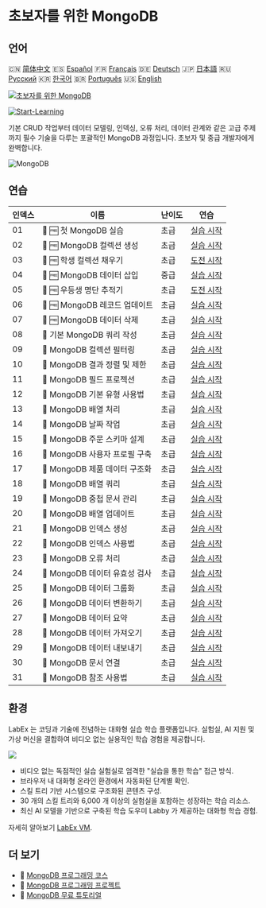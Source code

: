 # 초보자를 위한 MongoDB

## 언어

🇨🇳 [简体中文](README_zh.md) 🇪🇸 [Español](README_es.md) 🇫🇷 [Français](README_fr.md) 🇩🇪 [Deutsch](README_de.md) 🇯🇵 [日本語](README_ja.md) 🇷🇺 [Русский](README_ru.md) 🇰🇷 [한국어](README_ko.md) 🇧🇷 [Português](README_pt.md) 🇺🇸 [English](README.md) 

[![초보자를 위한 MongoDB](https://cover-creator.labex.io/mongodb-for-beginners.png?lang=ko)](https://labex.io/ko/courses/mongodb-for-beginners)

[![Start-Learning](https://img.shields.io/badge/Start-Learning-whitesmoke?style=for-the-badge)](https://labex.io/ko/courses/mongodb-for-beginners)

기본 CRUD 작업부터 데이터 모델링, 인덱싱, 오류 처리, 데이터 관계와 같은 고급 주제까지 필수 기술을 다루는 포괄적인 MongoDB 과정입니다. 초보자 및 중급 개발자에게 완벽합니다.

![MongoDB](https://img.shields.io/badge/MongoDB-whitesmoke?style=for-the-badge&logo=mongodb)


## 연습

|   인덱스 | 이름                           | 난이도   | 연습                                                                                                                  |
|----------|--------------------------------|----------|-----------------------------------------------------------------------------------------------------------------------|
|       01 | 📖 🆓 첫 MongoDB 실습          | 초급     | <a target='_blank' href='https://labex.io/ko/tutorials/mongodb-your-first-mongodb-lab-420660'>실습 시작</a>           |
|       02 | 📖 🆓 MongoDB 컬렉션 생성      | 초급     | <a target='_blank' href='https://labex.io/ko/tutorials/mongodb-create-mongodb-collection-420695'>실습 시작</a>        |
|       03 | 🎯 🆓 학생 컬렉션 채우기       | 초급     | <a target='_blank' href='https://labex.io/ko/tutorials/mongodb-populate-the-students-collection-425481'>도전 시작</a> |
|       04 | 📖 🆓 MongoDB 데이터 삽입      | 중급     | <a target='_blank' href='https://labex.io/ko/tutorials/mongodb-insert-data-in-mongodb-420696'>실습 시작</a>           |
|       05 | 🎯 🆓 우등생 명단 추적기       | 초급     | <a target='_blank' href='https://labex.io/ko/tutorials/mongodb-honor-roll-tracker-425476'>도전 시작</a>               |
|       06 | 📖 🆓 MongoDB 레코드 업데이트  | 초급     | <a target='_blank' href='https://labex.io/ko/tutorials/mongodb-update-mongodb-records-420823'>실습 시작</a>           |
|       07 | 📖 🆓 MongoDB 데이터 삭제      | 초급     | <a target='_blank' href='https://labex.io/ko/tutorials/mongodb-delete-mongodb-data-420822'>실습 시작</a>              |
|       08 | 📖  기본 MongoDB 쿼리 작성     | 초급     | <a target='_blank' href='https://labex.io/ko/tutorials/mongodb-write-basic-mongodb-queries-420824'>실습 시작</a>      |
|       09 | 📖  MongoDB 컬렉션 필터링      | 초급     | <a target='_blank' href='https://labex.io/ko/tutorials/mongodb-filter-mongodb-collections-421806'>실습 시작</a>       |
|       10 | 📖  MongoDB 결과 정렬 및 제한  | 초급     | <a target='_blank' href='https://labex.io/ko/tutorials/mongodb-sort-and-limit-mongodb-results-421807'>실습 시작</a>   |
|       11 | 📖  MongoDB 필드 프로젝션      | 초급     | <a target='_blank' href='https://labex.io/ko/tutorials/mongodb-project-mongodb-fields-422089'>실습 시작</a>           |
|       12 | 📖  MongoDB 기본 유형 사용법   | 초급     | <a target='_blank' href='https://labex.io/ko/tutorials/mongodb-use-mongodb-basic-types-422097'>실습 시작</a>          |
|       13 | 📖  MongoDB 배열 처리          | 초급     | <a target='_blank' href='https://labex.io/ko/tutorials/mongodb-handle-mongodb-arrays-422084'>실습 시작</a>            |
|       14 | 📖  MongoDB 날짜 작업          | 초급     | <a target='_blank' href='https://labex.io/ko/tutorials/mongodb-work-with-mongodb-dates-422101'>실습 시작</a>          |
|       15 | 📖  MongoDB 주문 스키마 설계   | 초급     | <a target='_blank' href='https://labex.io/ko/tutorials/mongodb-design-mongodb-order-schema-422080'>실습 시작</a>      |
|       16 | 📖  MongoDB 사용자 프로필 구축 | 초급     | <a target='_blank' href='https://labex.io/ko/tutorials/mongodb-build-mongodb-user-profiles-422077'>실습 시작</a>      |
|       17 | 📖  MongoDB 제품 데이터 구조화 | 초급     | <a target='_blank' href='https://labex.io/ko/tutorials/mongodb-structure-mongodb-product-data-422092'>실습 시작</a>   |
|       18 | 📖  MongoDB 배열 쿼리          | 초급     | <a target='_blank' href='https://labex.io/ko/tutorials/mongodb-query-mongodb-arrays-422090'>실습 시작</a>             |
|       19 | 📖  MongoDB 중첩 문서 관리     | 초급     | <a target='_blank' href='https://labex.io/ko/tutorials/mongodb-manage-mongodb-embedded-docs-422088'>실습 시작</a>     |
|       20 | 📖  MongoDB 배열 업데이트      | 초급     | <a target='_blank' href='https://labex.io/ko/tutorials/mongodb-update-mongodb-arrays-422095'>실습 시작</a>            |
|       21 | 📖  MongoDB 인덱스 생성        | 초급     | <a target='_blank' href='https://labex.io/ko/tutorials/mongodb-create-mongodb-indexes-422078'>실습 시작</a>           |
|       22 | 📖  MongoDB 인덱스 사용법      | 초급     | <a target='_blank' href='https://labex.io/ko/tutorials/mongodb-use-mongodb-indexes-422098'>실습 시작</a>              |
|       23 | 📖  MongoDB 오류 처리          | 초급     | <a target='_blank' href='https://labex.io/ko/tutorials/mongodb-handle-mongodb-errors-422085'>실습 시작</a>            |
|       24 | 📖  MongoDB 데이터 유효성 검사 | 초급     | <a target='_blank' href='https://labex.io/ko/tutorials/mongodb-validate-mongodb-data-422100'>실습 시작</a>            |
|       25 | 📖  MongoDB 데이터 그룹화      | 초급     | <a target='_blank' href='https://labex.io/ko/tutorials/mongodb-group-mongodb-data-422083'>실습 시작</a>               |
|       26 | 📖  MongoDB 데이터 변환하기    | 초급     | <a target='_blank' href='https://labex.io/ko/tutorials/mongodb-transform-mongodb-data-422094'>실습 시작</a>           |
|       27 | 📖  MongoDB 데이터 요약        | 초급     | <a target='_blank' href='https://labex.io/ko/tutorials/mongodb-summarize-mongodb-data-422093'>실습 시작</a>           |
|       28 | 📖  MongoDB 데이터 가져오기    | 초급     | <a target='_blank' href='https://labex.io/ko/tutorials/mongodb-import-mongodb-data-422086'>실습 시작</a>              |
|       29 | 📖  MongoDB 데이터 내보내기    | 초급     | <a target='_blank' href='https://labex.io/ko/tutorials/mongodb-export-mongodb-data-422081'>실습 시작</a>              |
|       30 | 📖  MongoDB 문서 연결          | 초급     | <a target='_blank' href='https://labex.io/ko/tutorials/mongodb-link-mongodb-documents-422087'>실습 시작</a>           |
|       31 | 📖  MongoDB 참조 사용법        | 초급     | <a target='_blank' href='https://labex.io/ko/tutorials/mongodb-use-mongodb-references-422099'>실습 시작</a>           |

## 환경

LabEx 는 코딩과 기술에 전념하는 대화형 실습 학습 플랫폼입니다. 실험실, AI 지원 및 가상 머신을 결합하여 비디오 없는 실용적인 학습 경험을 제공합니다.

![](https://tutorial-screenshot.getvm.io/images/vm-1725247253.png)

- 비디오 없는 독점적인 실습 실험실로 엄격한 "실습을 통한 학습" 접근 방식.
- 브라우저 내 대화형 온라인 환경에서 자동화된 단계별 확인.
- 스킬 트리 기반 시스템으로 구조화된 콘텐츠 구성.
- 30 개의 스킬 트리와 6,000 개 이상의 실험실을 포함하는 성장하는 학습 리소스.
- 최신 AI 모델을 기반으로 구축된 학습 도우미 Labby 가 제공하는 대화형 학습 경험.

자세히 알아보기 [LabEx VM](https://support.labex.io/using-labex/virtual-machine).

## 더 보기

- 🔗 [MongoDB 프로그래밍 코스](https://github.com/labex-labs/awesome-programming-courses)
- 🔗 [MongoDB 프로그래밍 프로젝트](https://github.com/labex-labs/awesome-programming-projects)
- 🔗 [MongoDB 무료 튜토리얼](https://github.com/labex-labs/mongodb-free-tutorials)

